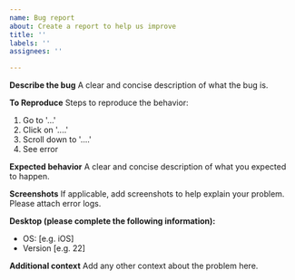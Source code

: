 ```yaml
---
name: Bug report
about: Create a report to help us improve
title: ''
labels: ''
assignees: ''

---
```


**Describe the bug**
A clear and concise description of what the bug is.

**To Reproduce**
Steps to reproduce the behavior:
1. Go to '...'
2. Click on '....'
3. Scroll down to '....'
4. See error

**Expected behavior**
A clear and concise description of what you expected to happen.

**Screenshots**
If applicable, add screenshots to help explain your problem. Please attach error logs.

**Desktop (please complete the following information):**
 - OS: [e.g. iOS]
 - Version [e.g. 22]


**Additional context**
Add any other context about the problem here.
